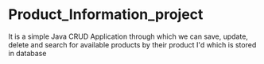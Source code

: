 # Product_Information_project
It is a simple Java CRUD Application through which we can save, update, delete and search for available products by their product I'd which is stored in database
